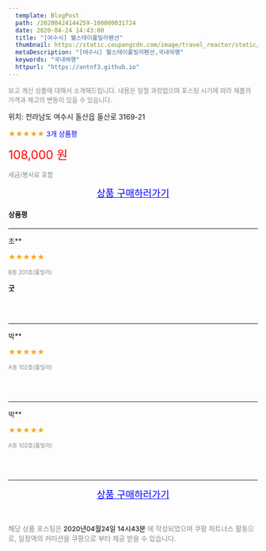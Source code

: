 ```yaml
---
  template: BlogPost
  path: /20200424144259-100000031724
  date: 2020-04-24 14:43:00
  title: "[여수시] 웰스테이풀빌라펜션"
  thumbnail: https://static.coupangcdn.com/image/travel_reactor/static/booking/image/pension/ddnayo/715d514a-179d-4d66-900a-8cc4e8163dc2.jpg
  metaDescription: "[여수시] 웰스테이풀빌라펜션,국내여행"
  keywords: "국내여행"
  httpurl: "https://antnf3.github.io"
---
```

  
<span style="color: #888;font-size:0.8rem">보고 계신 상품에 대해서 소개해드립니다.
내용은 일절 과장없으며 포스팅 시기에 따라 제품의 가격과 재고의 변동이 있을 수 있습니다.</span>
  
<span style="font-size: 0.9rem;">위치: 전라남도 여수시 돌산읍 돌산로 3169-21</span>
  
<span style="color: orange;">★★★★★</span> <span style="color: blue;font-size: 0.85rem;">3개 상품평</span>
  
<span style="color: red;font-size: 1.5rem;">108,000 원</span>
  
<span style="color: #888;font-size:0.8rem">세금/봉사료 포함</span>





<p align="center"><a href="http://me2.do/FTnKNGzy" style="font-size: 1.2rem; color: blue;">상품 구매하러가기</a></p>

#### 상품평
  
---
  
조**
    
<span style="color: orange;">★★★★★</span>
    
<span style="color: #888;font-size:0.7rem">B동 201호(풀빌라)</span>
    
<span style="font-size:0.85rem">**굿**</span>
    

    
<br>
<br>

---
  
박**
    
<span style="color: orange;">★★★★★</span>
    
<span style="color: #888;font-size:0.7rem">A동 102호(풀빌라)</span>
    

    

    
<br>
<br>

---
  
박**
    
<span style="color: orange;">★★★★★</span>
    
<span style="color: #888;font-size:0.7rem">A동 102호(풀빌라)</span>
    

    

    
<br>
<br>


  
---
  
<p align="center"><a href="http://me2.do/FTnKNGzy" style="font-size: 1.2rem; color: blue;">상품 구매하러가기</a></p>
  
<br>
  
<span style="font-size: 0.85rem; color: #888;">해당 상품 포스팅은 <span style="color: #000;"> 2020년04월24일 14시43분 </span> 에 작성되었으며 쿠팡 파트너스 활동으로, 일정액의 커미션을 쿠팡으로 부터 제공 받을 수 있습니다.</span>
